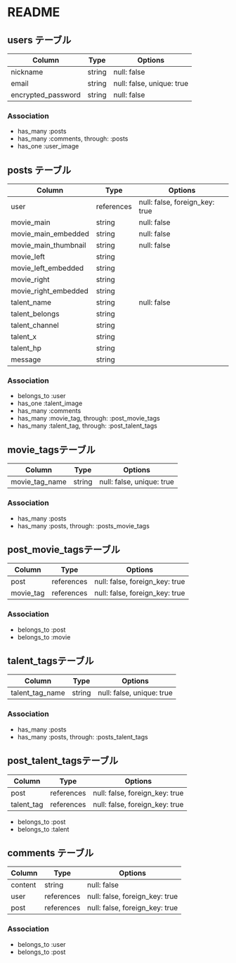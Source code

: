 # README

## users テーブル

| Column           | Type | Options   |
| ---------------- | ---- | --------- |
|nickname          |string|null: false|
|email             |string|null: false, unique: true|
|encrypted_password|string|null: false|

### Association

- has_many :posts
- has_many :comments, through: :posts
- has_one  :user_image


## posts テーブル

| Column              | Type     | Options   |
| ------------------- | -------- | --------- |
|user                 |references|null: false, foreign_key: true|
|movie_main           |string    |null: false|
|movie_main_embedded  |string    |null: false|
|movie_main_thumbnail |string    |null: false|
|movie_left           |string    |           |
|movie_left_embedded  |string    |           |
|movie_right          |string    |           |
|movie_right_embedded |string    |           |
|talent_name          |string    |null: false|
|talent_belongs       |string    |           |
|talent_channel       |string    |           |
|talent_x             |string    |           |
|talent_hp            |string    |           |
|message              |string    |           |

### Association

- belongs_to :user
- has_one  :talent_image
- has_many :comments
- has_many :movie_tag, through: :post_movie_tags
- has_many :talent_tag, through: :post_talent_tags


## movie_tagsテーブル

| Column       | Type | Options                 |
| ------------ | ---- | ----------------------- |
|movie_tag_name|string|null: false, unique: true|

### Association

- has_many :posts
- has_many :posts, through: :posts_movie_tags


## post_movie_tagsテーブル

| Column  | Type     | Options                      |
| ------- | -------- | ---------------------------- |
|post     |references|null: false, foreign_key: true|
|movie_tag|references|null: false, foreign_key: true|

### Association

- belongs_to :post
- belongs_to :movie


## talent_tagsテーブル

| Column        | Type | Options                 |
| ------------- | ---- | ----------------------- |
|talent_tag_name|string|null: false, unique: true|

### Association

- has_many :posts
- has_many :posts, through: :posts_talent_tags


## post_talent_tagsテーブル

| Column   | Type     | Options                      |
| -------- | -------- | ---------------------------- |
|post      |references|null: false, foreign_key: true|
|talent_tag|references|null: false, foreign_key: true|

- belongs_to :post
- belongs_to :talent


## comments テーブル

|Column | Type     | Options                      |
| ----- | -------- | ---------------------------- |
|content|string    |null: false                   |
|user   |references|null: false, foreign_key: true|
|post   |references|null: false, foreign_key: true|

### Association

- belongs_to :user
- belongs_to :post